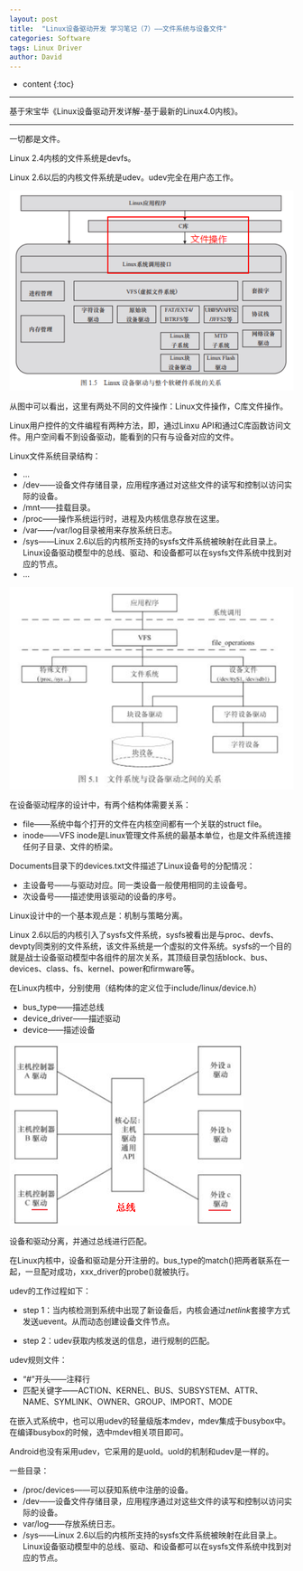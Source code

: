 ```yaml
---
layout: post
title:  "Linux设备驱动开发 学习笔记（7）——文件系统与设备文件"
categories: Software
tags: Linux Driver
author: David
---
```


* content
{:toc}

---
基于宋宝华《Linux设备驱动开发详解-基于最新的Linux4.0内核》。

---

一切都是文件。

Linux 2.4内核的文件系统是devfs。

Linux 2.6以后的内核文件系统是udev。udev完全在用户态工作。

![Linux设备驱动与整个软硬件系统的关系](https://github.com/titron/titron.github.io/raw/master/img/2020-02-12-linux_ddd_devfile_block.png)

从图中可以看出，这里有两处不同的文件操作：Linux文件操作，C库文件操作。

Linux用户控件的文件编程有两种方法，即，通过Linxu API和通过C库函数访问文件。用户空间看不到设备驱动，能看到的只有与设备对应的文件。

Linux文件系统目录结构：

* ...
* /dev——设备文件存储目录，应用程序通过对这些文件的读写和控制以访问实际的设备。
* /mnt——挂载目录。
* /proc——操作系统运行时，进程及内核信息存放在这里。
* /var——/var/log目录被用来存放系统日志。
* /sys——Linux 2.6以后的内核所支持的sysfs文件系统被映射在此目录上。<br> Linux设备驱动模型中的总线、驱动、和设备都可以在sysfs文件系统中找到对应的节点。         
* ...


![文件系统与设备驱动之家的关系](https://github.com/titron/titron.github.io/raw/master/img/2020-02-12-linux_ddd_devfile_vfs.png)

在设备驱动程序的设计中，有两个结构体需要关系：

* file——系统中每个打开的文件在内核空间都有一个关联的struct file。
* inode——VFS inode是Linux管理文件系统的最基本单位，也是文件系统连接任何子目录、文件的桥梁。

Documents目录下的devices.txt文件描述了Linux设备号的分配情况：

* 主设备号——与驱动对应。同一类设备一般使用相同的主设备号。
* 次设备号——描述使用该驱动的设备的序号。

Linux设计中的一个基本观点是：机制与策略分离。

Linux 2.6以后的内核引入了sysfs文件系统，sysfs被看出是与proc、devfs、devpty同类别的文件系统，该文件系统是一个虚拟的文件系统。sysfs的一个目的就是战士设备驱动模型中各组件的层次关系，其顶级目录包括block、bus、devices、class、fs、kernel、power和firmware等。

在Linux内核中，分别使用（结构体的定义位于include/linux/device.h）

* bus_type——描述总线
* device_driver——描述驱动
* device——描述设备

![Linux设备驱动的主机驱动、外设驱动分离](https://github.com/titron/titron.github.io/raw/master/img/2020-02-19-linux_ddd_sw_sep.png)

设备和驱动分离，并通过总线进行匹配。

在Linux内核中，设备和驱动是分开注册的。bus_type的match()把两者联系在一起，一旦配对成功，xxx\_driver的probe()就被执行。

udev的工作过程如下：

* step 1：当内核检测到系统中出现了新设备后，内核会通过*netlink*套接字方式发送uevent。从而动态创建设备文件节点。

* step 2：udev获取内核发送的信息，进行规制的匹配。

udev规则文件：

* “#”开头——注释行
* 匹配关键字——ACTION、KERNEL、BUS、SUBSYSTEM、ATTR、NAME、SYMLINK、OWNER、GROUP、IMPORT、MODE


在嵌入式系统中，也可以用udev的轻量级版本mdev，mdev集成于busybox中。在编译busybox的时候，选中mdev相关项目即可。

Android也没有采用udev，它采用的是uold。uold的机制和udev是一样的。




一些目录：

* /proc/devices——可以获知系统中注册的设备。
* /dev——设备文件存储目录，应用程序通过对这些文件的读写和控制以访问实际的设备。
* var/log——存放系统日志。
* /sys——Linux 2.6以后的内核所支持的sysfs文件系统被映射在此目录上。<br> Linux设备驱动模型中的总线、驱动、和设备都可以在sysfs文件系统中找到对应的节点。         

